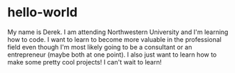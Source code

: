 # hello-world
My name is Derek. I am attending Northwestern University and I'm learning how to code. I want to learn to become more valuable in the professional field even though I'm most likely going to be a consultant or an entrepreneur (maybe both at one point). I also just want to learn how to make some pretty cool projects! I can't wait to learn!
